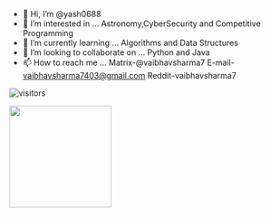 - 👋 Hi, I’m @yash0688
- 👀 I’m interested in ... Astronomy,CyberSecurity and Competitive Programming
- 🌱 I’m currently learning ... Algorithms and Data Structures
- 💞️ I’m looking to collaborate on ... Python and Java
- 📫 How to reach me ... Matrix-@vaibhavsharma7 E-mail- vaibhavsharma7403@gmail.com Reddit-vaibhavsharma7

<!---
yash0688/yash0688 is a ✨ special ✨ repository because its `README.md` (this file) appears on your GitHub profile.
You can click the Preview link to take a look at your changes.
--->
![visitors](https://visitor-badge.glitch.me/badge?page_id=page.id)

<img height="180em" src="https://github-readme-stats.vercel.app/api?username=vaibhavsh7&show_icons=true&hide_border=true&&count_private=true&include_all_commits=true" />
